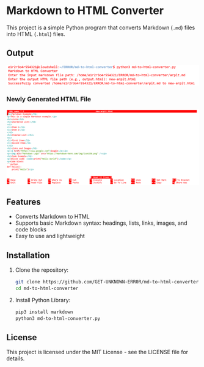 # Markdown to HTML Converter

This project is a simple Python program that converts Markdown (`.md`) files into HTML (`.html`) files.

## Output

![images](mdhtml1.png)

### Newly Generated HTML File

![images](mdhtml2.png)

## Features
- Converts Markdown to HTML
- Supports basic Markdown syntax: headings, lists, links, images, and code blocks
- Easy to use and lightweight

## Installation

1. Clone the repository:
   ```bash
   git clone https://github.com/GET-UNKNOWN-ERR0R/md-to-html-converter.git
   cd md-to-html-converter
   ```
2. Install Python Library:
   ```bash
   pip3 install markdown
   python3 md-to-html-converter.py
   ```
 ## License 
   This project is licensed under the MIT License - see the LICENSE file for details.
   

